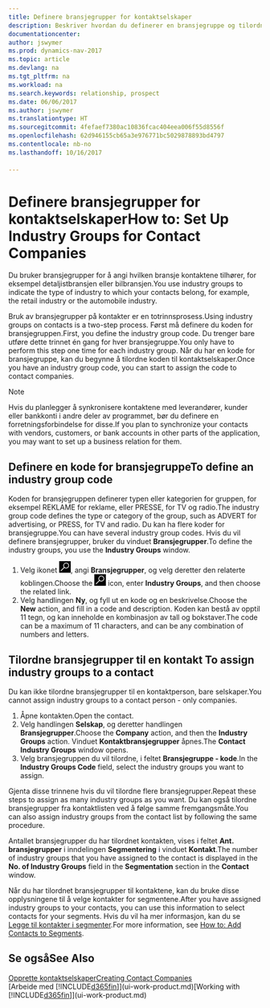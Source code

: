 ```yaml
---
title: Definere bransjegrupper for kontaktselskaper
description: Beskriver hvordan du definerer en bransjegruppe og tilordner den til et kontaktselskap, for eksempel detaljistbransjen eller bilbransjen.
documentationcenter: 
author: jswymer
ms.prod: dynamics-nav-2017
ms.topic: article
ms.devlang: na
ms.tgt_pltfrm: na
ms.workload: na
ms.search.keywords: relationship, prospect
ms.date: 06/06/2017
ms.author: jswymer
ms.translationtype: HT
ms.sourcegitcommit: 4fefaef7380ac10836fcac404eea006f55d8556f
ms.openlocfilehash: 62d946155cb65a3e976771bc5029878893bd4797
ms.contentlocale: nb-no
ms.lasthandoff: 10/16/2017

---
```

# <a name="how-to-set-up-industry-groups-for-contact-companies"></a><span data-ttu-id="6befe-103">Definere bransjegrupper for kontaktselskaper</span><span class="sxs-lookup"><span data-stu-id="6befe-103">How to: Set Up Industry Groups for Contact Companies</span></span>
<span data-ttu-id="6befe-104">Du bruker bransjegrupper for å angi hvilken bransje kontaktene tilhører, for eksempel detaljistbransjen eller bilbransjen.</span><span class="sxs-lookup"><span data-stu-id="6befe-104">You use industry groups to indicate the type of industry to which your contacts belong, for example, the retail industry or the automobile industry.</span></span>

<span data-ttu-id="6befe-105">Bruk av bransjegrupper på kontakter er en totrinnsprosess.</span><span class="sxs-lookup"><span data-stu-id="6befe-105">Using industry groups on contacts is a two-step process.</span></span> <span data-ttu-id="6befe-106">Først må definere du koden for bransjegruppen.</span><span class="sxs-lookup"><span data-stu-id="6befe-106">First, you define the industry group code.</span></span> <span data-ttu-id="6befe-107">Du trenger bare utføre dette trinnet én gang for hver bransjegruppe.</span><span class="sxs-lookup"><span data-stu-id="6befe-107">You only have to perform this step one time for each industry group.</span></span> <span data-ttu-id="6befe-108">Når du har en kode for bransjegruppe, kan du begynne å tilordne koden til kontaktselskaper.</span><span class="sxs-lookup"><span data-stu-id="6befe-108">Once you have an industry group code, you can start to assign the code to contact companies.</span></span>

> [!NOTE]  
>   <span data-ttu-id="6befe-109">Hvis du planlegger å synkronisere kontaktene med leverandører, kunder eller bankkonti i andre deler av programmet, bør du definere en forretningsforbindelse for disse.</span><span class="sxs-lookup"><span data-stu-id="6befe-109">If you plan to synchronize your contacts with vendors, customers, or bank accounts in other parts of the application, you may want to set up a business relation for them.</span></span>

## <a name="to-define-an-industry-group-code"></a><span data-ttu-id="6befe-110">Definere en kode for bransjegruppe</span><span class="sxs-lookup"><span data-stu-id="6befe-110">To define an industry group code</span></span>
<span data-ttu-id="6befe-111">Koden for bransjegruppen definerer typen eller kategorien for gruppen, for eksempel REKLAME for reklame, eller PRESSE, for TV og radio.</span><span class="sxs-lookup"><span data-stu-id="6befe-111">The industry group code defines the type or category of the group, such as ADVERT for advertising, or PRESS, for TV and radio.</span></span> <span data-ttu-id="6befe-112">Du kan ha flere koder for bransjegruppe.</span><span class="sxs-lookup"><span data-stu-id="6befe-112">You can have several industry group codes.</span></span> <span data-ttu-id="6befe-113">Hvis du vil definere bransjegrupper, bruker du vinduet **Bransjegrupper**.</span><span class="sxs-lookup"><span data-stu-id="6befe-113">To define the industry groups, you use the **Industry Groups** window.</span></span>

1. <span data-ttu-id="6befe-114">Velg ikonet ![Søk etter side eller rapport](media/ui-search/search_small.png "Søk etter side eller rapport"), angi **Bransjegrupper**, og velg deretter den relaterte koblingen.</span><span class="sxs-lookup"><span data-stu-id="6befe-114">Choose the ![Search for Page or Report](media/ui-search/search_small.png "Search for Page or Report icon") icon, enter **Industry Groups**, and then choose the related link.</span></span>
2. <span data-ttu-id="6befe-115">Velg handlingen **Ny**, og fyll ut en kode og en beskrivelse.</span><span class="sxs-lookup"><span data-stu-id="6befe-115">Choose the **New** action, and fill in a code and description.</span></span> <span data-ttu-id="6befe-116">Koden kan bestå av opptil 11 tegn, og kan inneholde en kombinasjon av tall og bokstaver.</span><span class="sxs-lookup"><span data-stu-id="6befe-116">The code can be a maximum of 11 characters, and can be any combination of numbers and letters.</span></span>

## <span data-ttu-id="6befe-117"><a name="AssignIndustryGroupContact"></a> Tilordne bransjegrupper til en kontakt</span><span class="sxs-lookup"><span data-stu-id="6befe-117"><a name="AssignIndustryGroupContact"></a> To assign industry groups to a contact</span></span>
<span data-ttu-id="6befe-118">Du kan ikke tilordne bransjegrupper til en kontaktperson, bare selskaper.</span><span class="sxs-lookup"><span data-stu-id="6befe-118">You cannot assign industry groups to a contact person - only companies.</span></span>

1. <span data-ttu-id="6befe-119">Åpne kontakten.</span><span class="sxs-lookup"><span data-stu-id="6befe-119">Open the contact.</span></span>
2. <span data-ttu-id="6befe-120">Velg handlingen **Selskap**, og deretter handlingen **Bransjegrupper**.</span><span class="sxs-lookup"><span data-stu-id="6befe-120">Choose the **Company** action, and then the **Industry Groups** action.</span></span> <span data-ttu-id="6befe-121">Vinduet **Kontaktbransjegrupper** åpnes.</span><span class="sxs-lookup"><span data-stu-id="6befe-121">The **Contact Industry Groups** window opens.</span></span>
3. <span data-ttu-id="6befe-122">Velg bransjegruppen du vil tilordne, i feltet **Bransjegruppe - kode**.</span><span class="sxs-lookup"><span data-stu-id="6befe-122">In the **Industry Groups Code** field, select the industry groups you want to assign.</span></span>

<span data-ttu-id="6befe-123">Gjenta disse trinnene hvis du vil tilordne flere bransjegrupper.</span><span class="sxs-lookup"><span data-stu-id="6befe-123">Repeat these steps to assign as many industry groups as you want.</span></span> <span data-ttu-id="6befe-124">Du kan også tilordne bransjegrupper fra kontaktlisten ved å følge samme fremgangsmåte.</span><span class="sxs-lookup"><span data-stu-id="6befe-124">You can also assign industry groups from the contact list by following the same procedure.</span></span>

<span data-ttu-id="6befe-125">Antallet bransjegrupper du har tilordnet kontakten, vises i feltet **Ant. bransjegrupper** i inndelingen **Segmentering** i vinduet **Kontakt**.</span><span class="sxs-lookup"><span data-stu-id="6befe-125">The number of industry groups that you have assigned to the contact is displayed in the **No. of Industry Groups** field in the **Segmentation** section in the **Contact** window.</span></span>

<span data-ttu-id="6befe-126">Når du har tilordnet bransjegrupper til kontaktene, kan du bruke disse opplysningene til å velge kontakter for segmentene.</span><span class="sxs-lookup"><span data-stu-id="6befe-126">After you have assigned industry groups to your contacts, you can use this information to select contacts for your segments.</span></span> <span data-ttu-id="6befe-127">Hvis du vil ha mer informasjon, kan du se [Legge til kontakter i segmenter](marketing-add-contact-segment.md).</span><span class="sxs-lookup"><span data-stu-id="6befe-127">For more information, see [How to: Add Contacts to Segments](marketing-add-contact-segment.md).</span></span>

## <a name="see-also"></a><span data-ttu-id="6befe-128">Se også</span><span class="sxs-lookup"><span data-stu-id="6befe-128">See Also</span></span>
[<span data-ttu-id="6befe-129">Opprette kontaktselskaper</span><span class="sxs-lookup"><span data-stu-id="6befe-129">Creating Contact Companies</span></span>](marketing-create-contact-companies.md)  
<span data-ttu-id="6befe-130">[Arbeide med [!INCLUDE[d365fin](includes/d365fin_md.md)]](ui-work-product.md)</span><span class="sxs-lookup"><span data-stu-id="6befe-130">[Working with [!INCLUDE[d365fin](includes/d365fin_md.md)]](ui-work-product.md)</span></span>

